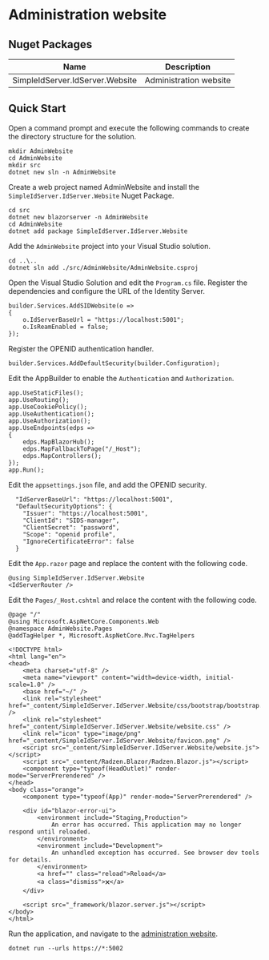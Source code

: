 # Administration website

## Nuget Packages

| Name                                 | Description                          |
| ------------------------------------ | ------------------------------------ |
| SimpleIdServer.IdServer.Website      | Administration website               |

## Quick Start

Open a command prompt and execute the following commands to create the directory structure for the solution.

```
mkdir AdminWebsite
cd AdminWebsite
mkdir src
dotnet new sln -n AdminWebsite
```

Create a web project named AdminWebsite and install the `SimpleIdServer.IdServer.Website` Nuget Package.

```
cd src
dotnet new blazorserver -n AdminWebsite
cd AdminWebsite
dotnet add package SimpleIdServer.IdServer.Website
```

Add the `AdminWebsite` project into your Visual Studio solution.

```
cd ..\..
dotnet sln add ./src/AdminWebsite/AdminWebsite.csproj
```

Open the Visual Studio Solution and edit the `Program.cs` file.
Register the dependencies and configure the URL of the Identity Server.

``` 
builder.Services.AddSIDWebsite(o =>
{
    o.IdServerBaseUrl = "https://localhost:5001";
    o.IsReamEnabled = false;
});
```

Register the OPENID authentication handler.

```
builder.Services.AddDefaultSecurity(builder.Configuration);
```

Edit the AppBuilder to enable the `Authentication` and `Authorization`.

```
app.UseStaticFiles();
app.UseRouting();
app.UseCookiePolicy();
app.UseAuthentication();
app.UseAuthorization();
app.UseEndpoints(edps =>
{
    edps.MapBlazorHub();
    edps.MapFallbackToPage("/_Host");
    edps.MapControllers();
});
app.Run();
```

Edit the `appsettings.json` file, and add the OPENID security.

```
  "IdServerBaseUrl": "https://localhost:5001",
  "DefaultSecurityOptions": {
    "Issuer": "https://localhost:5001",
    "ClientId": "SIDS-manager",
    "ClientSecret": "password",
    "Scope": "openid profile",
    "IgnoreCertificateError": false
  }
```

Edit the `App.razor` page and replace the content with the following code.

```
@using SimpleIdServer.IdServer.Website
<IdServerRouter />
```

Edit the `Pages/_Host.cshtml` and relace the content with the following code.

```
@page "/"
@using Microsoft.AspNetCore.Components.Web
@namespace AdminWebsite.Pages
@addTagHelper *, Microsoft.AspNetCore.Mvc.TagHelpers

<!DOCTYPE html>
<html lang="en">
<head>
    <meta charset="utf-8" />
    <meta name="viewport" content="width=device-width, initial-scale=1.0" />
    <base href="~/" />
    <link rel="stylesheet" href="_content/SimpleIdServer.IdServer.Website/css/bootstrap/bootstrap.min.css" />
    <link rel="stylesheet" href="_content/SimpleIdServer.IdServer.Website/website.css" />
    <link rel="icon" type="image/png" href="_content/SimpleIdServer.IdServer.Website/favicon.png" />
    <script src="_content/SimpleIdServer.IdServer.Website/website.js"></script>
    <script src="_content/Radzen.Blazor/Radzen.Blazor.js"></script>
    <component type="typeof(HeadOutlet)" render-mode="ServerPrerendered" />
</head>
<body class="orange">
    <component type="typeof(App)" render-mode="ServerPrerendered" />

    <div id="blazor-error-ui">
        <environment include="Staging,Production">
            An error has occurred. This application may no longer respond until reloaded.
        </environment>
        <environment include="Development">
            An unhandled exception has occurred. See browser dev tools for details.
        </environment>
        <a href="" class="reload">Reload</a>
        <a class="dismiss">🗙</a>
    </div>

    <script src="_framework/blazor.server.js"></script>
</body>
</html>
```

Run the application, and navigate to the [administration website](https://localhost:5002).

```
dotnet run --urls https://*:5002
```